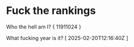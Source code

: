 # Fuck the rankings

Who the hell am I?
{ 11911024 }

What fucking year is it?
[ 2025-02-20T12:16:40Z ]
